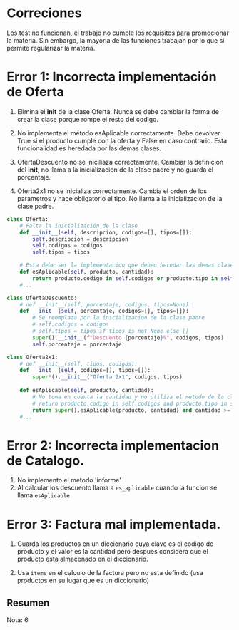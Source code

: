 # Correciones

Los test no funcionan, el trabajo no cumple los requisitos para promocionar la materia.
Sin embargo, la mayoria de las funciones trabajan por lo que si permite regularizar la materia.

# Error 1: Incorrecta implementación de Oferta
1. Elimina el __init__ de la clase Oferta. Nunca se debe cambiar la forma de crear la clase porque rompe el resto del codigo. 

2. No implementa el método esAplicable correctamente. 
Debe devolver True si el producto cumple con la oferta y False en caso contrario. Esta funcionalidad es heredada por las demas clases. 

3. OfertaDescuento no se iniciliaza correctamente.
Cambiar la definicion del __init__, no llama a la inicializacion de la clase padre y no guarda el porcentaje.

4. Oferta2x1 no se inicializa correctamente.
Cambia el orden de los parametros y hace obligatorio el tipo.
No llama a la inicializacion de la clase padre.

```python
class Oferta:
    # Falta la inicialización de la clase
    def __init__(self, descripcion, codigos=[], tipos=[]):
        self.descripcion = descripcion
        self.codigos = codigos
        self.tipos = tipos

    # Esta debe ser la implementacion que deben heredar las demas clases.
    def esAplicable(self, producto, cantidad):
        return producto.codigo in self.codigos or producto.tipo in self.tipos
    #...

class OfertaDescuento:
    # def __init__(self, porcentaje, codigos, tipos=None):  
    def __init__(self, porcentaje, codigos=[], tipos=[]):
        # Se reemplaza por la inicializacion de la clase padre
        # self.codigos = codigos
        # self.tipos = tipos if tipos is not None else [] 
        super().__init__(f"Descuento {porcentaje}%", codigos, tipos)
        self.porcentaje = porcentaje

class Oferta2x1:
    # def __init__(self, tipos, codigos): 
    def __init__(self, codigos=[], tipos=[]): 
        super*().__init__("Oferta 2x1", codigos, tipos)
        
    def esAplicable(self, producto, cantidad):
        # No toma en cuenta la cantidad y no utiliza el metodo de la clase padre
        # return producto.codigo in self.codigos and producto.tipo in self.tipos
        return super().esAplicable(producto, cantidad) and cantidad >= 2
    #...
```

# Error 2: Incorrecta implementacion de Catalogo.
1. No implemento el metodo 'informe'
2. Al calcular los descuento llama a `es_aplicable` cuando la funcion se llama `esAplicable`

# Error 3: Factura mal implementada.
1. Guarda los productos en un diccionario cuya clave es el codigo de producto y el valor es la cantidad pero despues considera que el producto esta almacenado en el diccionario.

2. Usa `items` en el calculo de la factura pero no esta definido (usa productos en su lugar que es un diccionario) 

## Resumen

Nota: 6